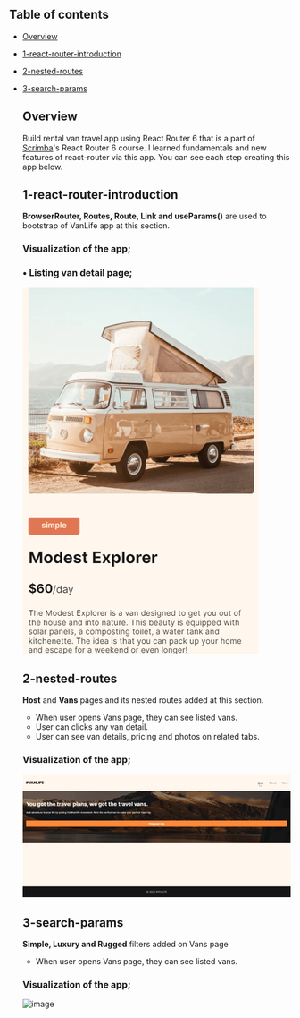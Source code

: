 ## Table of contents

- [Overview](#overview)
- [1-react-router-introduction](#1-react-router-introduction)
- [2-nested-routes](#2-nested-routes)
- [3-search-params](#3-search-params)

  
  ## Overview

  Build rental van travel app using React Router 6 that is a part of [Scrimba](https://scrimba.com/learn/reactrouter6)'s React Router 6 course. I learned fundamentals and new features of react-router via this app.
  You can see each step creating this app below.

  ## 1-react-router-introduction
  **BrowserRouter, Routes, Route, Link and useParams()** are used to bootstrap of VanLife app at this section.

  ### Visualization of the app;
  
  ### • Listing van detail page;
  ![image](./1-react-router-introduction/list-detail.png)


  ## 2-nested-routes
  **Host** and **Vans** pages and its nested routes added at this section. 
    - When user opens Vans page, they can see listed vans.
    - User can clicks any van detail.
    - User can see van details, pricing and photos on related tabs.

  ### Visualization of the app;
  ![image](./2-nested-routes/2-nested-routes.gif)
  
  
  ## 3-search-params
  **Simple, Luxury and Rugged** filters added on Vans page
    - When user opens Vans page, they can see listed vans.

  ### Visualization of the app;
  ![image](./3-search-params/search-params.gif)
